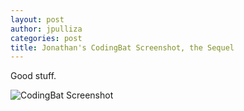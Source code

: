```yaml
---
layout: post
author: jpulliza
categories: post
title: Jonathan's CodingBat Screenshot, the Sequel
---
```


Good stuff.

![CodingBat Screenshot](https://dl.dropboxusercontent.com/u/4614624/Coding%20Bat%202.png)
